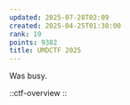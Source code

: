 ```yaml
---
updated: 2025-07-28T02:09
created: 2025-04-25T01:38:00
rank: 19
points: 9382
title: UMDCTF 2025
---
```


Was busy.

::ctf-overview
::
